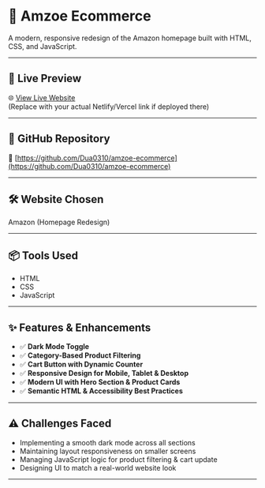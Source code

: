 # 🛒 Amzoe Ecommerce

A modern, responsive redesign of the Amazon homepage built with HTML, CSS, and JavaScript.

---

## 🔗 Live Preview
🌐 [View Live Website](https://dua0310.github.io/amzoe-ecommerce/)  
(Replace with your actual Netlify/Vercel link if deployed there)

---

## 📁 GitHub Repository
🔗 [https://github.com/Dua0310/amzoe-ecommerce](https://github.com/Dua0310/amzoe-ecommerce)

---

## 🛠 Website Chosen
Amazon (Homepage Redesign)

---

## 📦 Tools Used
- HTML
- CSS
- JavaScript

---

## ✨ Features & Enhancements
- ✅ **Dark Mode Toggle**
- ✅ **Category-Based Product Filtering**
- ✅ **Cart Button with Dynamic Counter**
- ✅ **Responsive Design for Mobile, Tablet & Desktop**
- ✅ **Modern UI with Hero Section & Product Cards**
- ✅ **Semantic HTML & Accessibility Best Practices**

---

## ⚠️ Challenges Faced
- Implementing a smooth dark mode across all sections
- Maintaining layout responsiveness on smaller screens
- Managing JavaScript logic for product filtering & cart update
- Designing UI to match a real-world website look

---


